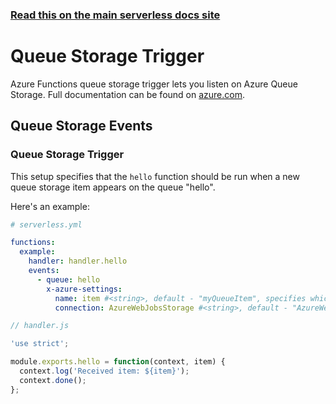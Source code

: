 <!--
title: Serverless Framework - Azure Functions Events - Queue Storage
menuText: Queue Storage
menuOrder: 3
description: Setting up Queue Storage Events with Azure Functions via the Serverless Framework
layout: Doc
-->

<!-- DOCS-SITE-LINK:START automatically generated  -->

### [Read this on the main serverless docs site](https://www.serverless.com/framework/docs/providers/azure/events/queuestorage)

<!-- DOCS-SITE-LINK:END -->

# Queue Storage Trigger

Azure Functions queue storage trigger lets you listen on Azure Queue Storage.
Full documentation can be found on
[azure.com](https://docs.microsoft.com/en-us/azure/azure-functions/functions-bindings-storage-queue).

## Queue Storage Events

### Queue Storage Trigger

This setup specifies that the `hello` function should be run when a new queue
storage item appears on the queue "hello".

Here's an example:

```yml
# serverless.yml

functions:
  example:
    handler: handler.hello
    events:
      - queue: hello
        x-azure-settings:
          name: item #<string>, default - "myQueueItem", specifies which name is available on `context.bindings`
          connection: AzureWebJobsStorage #<string>, default - "AzureWebJobsStorage", environment variable which contains Storage Account Connection String
```

```javascript
// handler.js

'use strict';

module.exports.hello = function(context, item) {
  context.log('Received item: ${item}');
  context.done();
};
```
